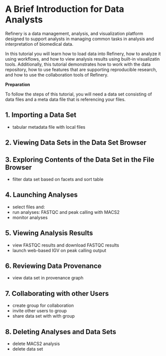 # A Brief Introduction for Data Analysts 

Refinery is a data management, analysis, and visualization platform designed to support analysts in managing common tasks in analysis and interpretation of biomedical data. 

In this tutorial you will learn how to load data into Refinery, how to analyze it using workflows, and how to view analysis results using built-in visualizatin tools. Additionally, this tutorial demonstrates how to work with the data repository, how to use features that are supporting reproducible research, and how to use the collaboration tools of Refinery.

__Preparation__

To follow the steps of this tutorial, you will need a data set consisting of data files and a meta data file that is referencing your files. 

## 1. Importing a Data Set 
- tabular metadata file with local files

## 2. Viewing Data Sets in the Data Set Browser

## 3. Exploring Contents of the Data Set in the File Browser
- filter data set based on facets and sort table

## 4. Launching Analyses

- select files and:
- run analyses: FASTQC and peak calling with MACS2
- monitor analyses

## 5. Viewing Analysis Results
- view FASTQC results and download FASTQC results
- launch web-based IGV on peak calling output

## 6. Reviewing Data Provenance
- view data set in provenance graph

## 7. Collaborating with other Users
- create group for collaboration
- invite other users to group
- share data set with with group

## 8. Deleting Analyses and Data Sets
- delete MACS2 analysis
- delete data set
